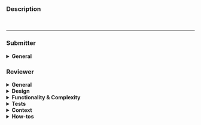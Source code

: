 ### Description





<br />

---

### Submitter

<details>
  <summary><strong>General</strong></summary>

- The PR addresses a **single thing** (at most ~300 LOC)
- The PR includes relevant integration, e2e or unit **tests** (unless dealing with emergency)
- The system **will continue to work** well for its users and for the developers after the PR is merged
- Related **documentation** was updated
- The PR contains some contextual description of the submitted feature (screenshot or video for UI changes)

</details>



### Reviewer

<details>
  <summary><strong>General</strong></summary>
  
  _Instead of seeking perfection, seek continuous improvement._ A PR that,
as a whole, improves the maintainability, readability, and understandability
of the system shouldn’t be delayed for days or weeks because it isn’t “perfect.”

  
  - The intention of the PR **is understood** (via description, UI screenshot or video, etc)
  - The code behaves as the author likely intended and the way the code behaves is good for its users.
  - The PR addresses a **single thing** (at most ~300 LOC)
  - The PR includes related integration, e2e or unit **tests** (unless dealing with emergency)
  - The PR **doesn't introduce a breaking change**. The system will continue to work well for its users and for the developers after the PR is merged
  - The PR is in a state where it definitely **improves the overall code health** of the system being worked on, _even if the PR isn’t perfect_
  - Related **documentation** was updated (incl. deprecation notice, etc)
</details>


<details>
  <summary><strong>Design</strong></summary>
  
  - Is now **a good time** to add this functionality?
  - Does it integrate well with the rest of your system?
  - Does this change belong in your codebase, or in a library?
  - Did the developer pick **good names** for everything?
  - Are the comments clear and useful, and mostly explain _why_ instead of what?
  - Does the changed code need refactoring? _(e.g. added few lines to function, but now it needs be broken up into smaller functions)_
</details>


<details>
  <summary><strong>Functionality & Complexity</strong></summary>
  
  - Is the code **too complex**? _(e.g. can’t be understood quickly by code readers; developers are likely to introduce bugs when they try to call or modify this code)_
  - Is the code over-engineered? Is there added **functionality that isn’t presently needed** by the system?
  - Are potential race conditions and deadlocks handled well?
</details>


<details>
  <summary><strong>Tests</strong></summary>
  
  _Tests are also code that has to be maintained._
Don’t accept complexity in tests just because they aren’t part of app in production.


  - Will the tests **actually fail** when the code is broken?
  - If the code changes beneath them, will they start producing **false positives**?
  - Does each test make simple and useful assertions?
  - Are the tests separated appropriately between different test methods?

</details>

<details>
  <summary><strong>Context</strong></summary>
  
  - Is this PR improving the code health of the system? Or is it making the whole system more complex, less tested, etc.? 

</details>

<details>
  <summary><strong>How-tos</strong></summary>
  
  - Comments that signify unimportant notes are prefixed with `Nit:` (short for _nitpicking_) or similar.
- Don't forget to offer encouragement and appreciation for good practices. It’s sometimes even more valuable, in terms of mentoring, to tell a developer what they did right than to tell them what they did wrong.


  - Be kind.
  - Explain your reasoning.
  - Balance giving explicit directions with just pointing out problems and letting the developer decide.
  - Encourage the submitter to simplify code or add code comments instead of just explaining the complexity to you.

</details>